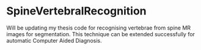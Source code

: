 # SpineVertebralRecognition
Will be updating my thesis code for recognising vertebrae from spine MR images for segmentation. This technique can be extended successfully for automatic Computer Aided Diagnosis.

